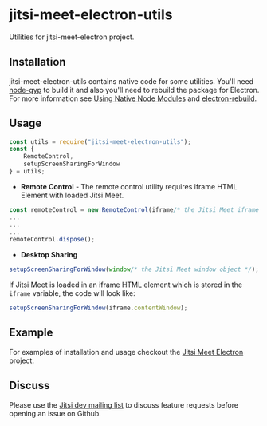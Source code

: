 # jitsi-meet-electron-utils
Utilities for jitsi-meet-electron project.

## Installation
jitsi-meet-electron-utils contains native code for some utilities. You'll need [node-gyp](https://github.com/nodejs/node-gyp) to build it and also you'll need to rebuild the package for Electron. For more information see [Using Native Node Modules](https://github.com/electron/electron/blob/master/docs/tutorial/using-native-node-modules.md) and [electron-rebuild](https://github.com/electron/electron-rebuild).

## Usage
```Javascript
const utils = require("jitsi-meet-electron-utils");
const {
    RemoteControl,
    setupScreenSharingForWindow
} = utils;
```

* **Remote Control** - The remote control utility requires iframe HTML Element with loaded Jitsi Meet.
```Javascript
const remoteControl = new RemoteControl(iframe/* the Jitsi Meet iframe */);
...
...
...
remoteControl.dispose();
```
* **Desktop Sharing**
```Javascript
setupScreenSharingForWindow(window/* the Jitsi Meet window object */);
```
If Jitsi Meet is loaded in an iframe HTML element which is stored in the `iframe` variable, the code will look like:
```Javascript
setupScreenSharingForWindow(iframe.contentWindow);
```

## Example

For examples of installation and usage checkout the [Jitsi Meet Electron](https://github.com/jitsi/jitsi-meet-electron) project.

## Discuss
Please use the [Jitsi dev mailing list](http://lists.jitsi.org/pipermail/dev/) to discuss feature requests before opening an issue on Github.
